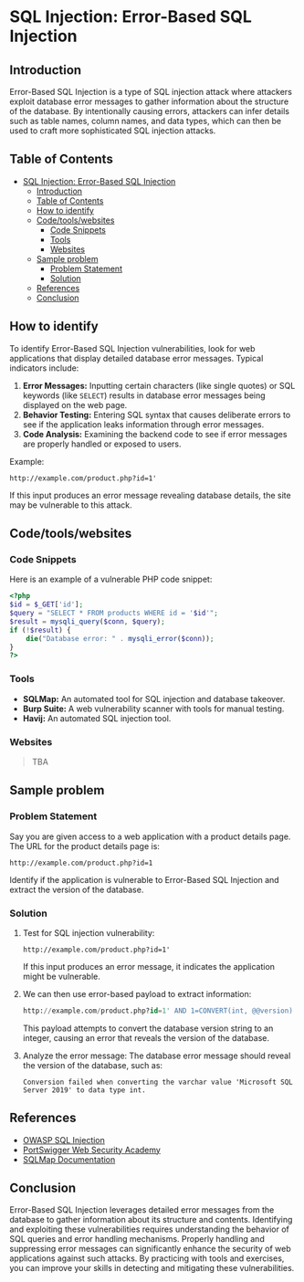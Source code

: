 # SQL Injection: Error-Based SQL Injection

## Introduction

Error-Based SQL Injection is a type of SQL injection attack where attackers exploit database error messages to gather information about the structure of the database. By intentionally causing errors, attackers can infer details such as table names, column names, and data types, which can then be used to craft more sophisticated SQL injection attacks.

## Table of Contents

- [SQL Injection: Error-Based SQL Injection](#sql-injection-error-based-sql-injection)
  - [Introduction](#introduction)
  - [Table of Contents](#table-of-contents)
  - [How to identify](#how-to-identify)
  - [Code/tools/websites](#codetoolswebsites)
    - [Code Snippets](#code-snippets)
    - [Tools](#tools)
    - [Websites](#websites)
  - [Sample problem](#sample-problem)
    - [Problem Statement](#problem-statement)
    - [Solution](#solution)
  - [References](#references)
  - [Conclusion](#conclusion)

## How to identify

To identify Error-Based SQL Injection vulnerabilities, look for web applications that display detailed database error messages. Typical indicators include:

1. **Error Messages:** Inputting certain characters (like single quotes) or SQL keywords (like `SELECT`) results in database error messages being displayed on the web page.
2. **Behavior Testing:** Entering SQL syntax that causes deliberate errors to see if the application leaks information through error messages.
3. **Code Analysis:** Examining the backend code to see if error messages are properly handled or exposed to users.

Example:
```plaintext
http://example.com/product.php?id=1'
```
If this input produces an error message revealing database details, the site may be vulnerable to this attack.

## Code/tools/websites

### Code Snippets
Here is an example of a vulnerable PHP code snippet:
```php
<?php
$id = $_GET['id'];
$query = "SELECT * FROM products WHERE id = '$id'";
$result = mysqli_query($conn, $query);
if (!$result) {
    die("Database error: " . mysqli_error($conn));
}
?>
```

### Tools
- **SQLMap:** An automated tool for SQL injection and database takeover.
- **Burp Suite:** A web vulnerability scanner with tools for manual testing.
- **Havij:** An automated SQL injection tool.

### Websites
>TBA

## Sample problem

### Problem Statement
Say you are given access to a web application with a product details page. The URL for the product details page is:
```plaintext
http://example.com/product.php?id=1
```
Identify if the application is vulnerable to Error-Based SQL Injection and extract the version of the database.

### Solution
1. Test for SQL injection vulnerability:
   ```plaintext
   http://example.com/product.php?id=1'
   ```
   If this input produces an error message, it indicates the application might be vulnerable.

2. We can then use error-based payload to extract information:
   ```SQL
   http://example.com/product.php?id=1' AND 1=CONVERT(int, @@version) --
   ```
   This payload attempts to convert the database version string to an integer, causing an error that reveals the version of the database.

3. Analyze the error message:
   The database error message should reveal the version of the database, such as:
   ```plaintext
   Conversion failed when converting the varchar value 'Microsoft SQL Server 2019' to data type int.
   ```

## References

- [OWASP SQL Injection](https://owasp.org/www-community/attacks/SQL_Injection)
- [PortSwigger Web Security Academy](https://portswigger.net/web-security/sql-injection)
- [SQLMap Documentation](https://sqlmap.org/)

## Conclusion

Error-Based SQL Injection leverages detailed error messages from the database to gather information about its structure and contents. Identifying and exploiting these vulnerabilities requires understanding the behavior of SQL queries and error handling mechanisms. Properly handling and suppressing error messages can significantly enhance the security of web applications against such attacks. By practicing with tools and exercises, you can improve your skills in detecting and mitigating these vulnerabilities.